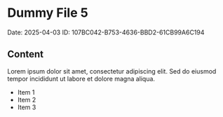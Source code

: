# Dummy File 5

Date: 2025-04-03
ID: 107BC042-B753-4636-BBD2-61CB99A6C194

## Content

Lorem ipsum dolor sit amet, consectetur adipiscing elit.
Sed do eiusmod tempor incididunt ut labore et dolore magna aliqua.

* Item 1
* Item 2
* Item 3

